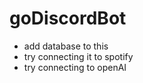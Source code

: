 # goDiscordBot


- add database to this
- try connecting it to spotify
- try connecting to openAI

  
